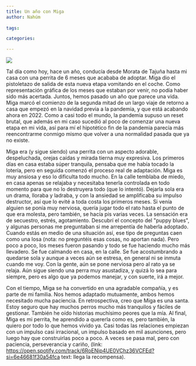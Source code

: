```yaml
---
title: Un año con Miga
author: Nahúm
 
tags:

categories:

---
```


![](img_9656.jpg)

Tal día como hoy, hace un año, conducía desde Morata de Tajuña hasta mi casa con una perrita de 6 meses que acababa de adoptar. Miga dio el pistoletazo de salida de esta nueva etapa vomitando en el coche. Como representación gráfica de los meses que estaban por venir, no podía haber sido más acertada. Juntos, hemos pasado un año que parece una vida. Miga marcó el comienzo de la segunda mitad de un largo viaje de retorno a casa que empezó en la navidad previa a la pandemia, y que está acabando ahora en 2022. Como a casi todo el mundo, la pandemia supuso un reset brutal, que además en mi caso sucedió al poco de comenzar una nueva etapa en mi vida, así para mí el hipotético fin de la pandemia parecía más reencontrarme conmigo mismo que volver a una normalidad pasada que ya no existe.

Miga era (y sigue siendo) una perrita con un aspecto adorable, despeluchada, orejas caídas y mirada tierna muy expresiva. Los primeros días en casa estaba súper tranquila, pensaba que me había tocado la lotería, pero en seguida comenzó el proceso real de adaptación. Miga es muy ansiosa y eso lo dificulta todo mucho. En la calle temblaba de miedo, en casa apenas se relajaba y necesitaba tenerla controlada en todo momento para que no lo destruyera todo (que lo intentó). Dejarla sola era un drama, lloraba y ladraba, y con la ansiedad se amplificaba su impulso destructor, así que lo evité a toda costa los primeros meses. Si venía alguien se ponía muy nerviosa, quería jugar todo el rato hasta el punto de que era molesta, pero también, se hacía pis varias veces. La sensación era de secuestro, estrés, agotamiento. Descubrí el concepto del "puppy blues", y algunas personas me preguntaban si me arrepentía de haberla adoptado. Cuando estás en medio de una situación así, ese tipo de preguntas caen como una losa (nota: no preguntéis esas cosas, no aportan nada). Pero poco a poco, los meses fueron pasando y todo se fue haciendo mucho más llevadero. Se fue calmando en casa, en la calle. Se fue acostumbrando a quedarse sola y aunque a veces aún se estresa, en general ni se inmuta cuando me voy. Con la gente, aún se pone nerviosa pero al rato ya se relaja. Aún sigue siendo una perra muy asustadiza, y quizá lo sea para siempre, pero es algo que ya podemos manejar, y con suerte, irá a mejor.

Con el tiempo, Miga se ha convertido en una agradable compañía, y es parte de mi familia. Nos hemos adaptado mutuamente, ambos hemos necesitado mucha paciencia. En retrospectiva, creo que Miga es una santa. Estoy seguro que hay muchos perros mucho más tranquilos y fáciles de gestionar. También he oído historias muchísimo peores que la mía. Al final, Miga es mi perrita, he aprendido a quererla como es, pero también, la quiero por todo lo que hemos vivido ya. Casi todas las relaciones empiezan con un impulso casi irracional, un impulso basado en mil asunciones, pero luego hay que construirlas poco a poco. A veces se pasa mal, pero con paciencia, perseverancia y cariño, (link: https://open.spotify.com/track/6RoENip4UE0VChz36VCFEd?si=6e46681f30a54fca text: llega la recompensa).

